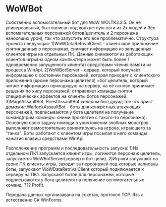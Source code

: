 # WoWBot
Собственно вспомогательный бот для WoW WOLTK3.3.5. Он не универсальный, был написан под конкретную пати из 2х людей и
3ёх вспомагательных персонажей ботов(целитель и 2 персонажа наносящих урон), так что запустить это все проблематично.
Структура проекта следующая:
1)WoWDataRetrivalClient - клиентское приложение снятия данных о персонажах, снимает информацию из запущенных клиентов игры на 
отдельных  ПК. Данные снимаются из работающих клиентов игры(на одном компьютере может быть более 1 одновременно запущенного 
клиента) средствами чтения памяти из процесса WinApi.
2)WoWBotServer - сервер, который  получает информацию о состоянии персонажей, которая приходят с клиентского приложения
(кроме персонажа целителя) +бот целитель, который читает информацию приходящую на сервер, на её основе принимает решения по хилу
персонажей, отправляет команды снятия специфических эффектов на клиенты ботов персонажей.
3)MageAssaultBot, PriestAssaultBot *хилером был друид так что прист дамажил*,WarlockAssaultBot - боты для конкретных атакующих
персонажей, подписываются у бота целителя на получение команд(прим команды: сними проклятие с такого-то персонажа). Основную свою
задачу помощи в уничтожении злобных монстров выполняют самостоятельно ориентируясь на игрока, играющего за "танка".
Боты работают с клиентом игры посылая в него команды нажатия клавиш средствами WinApi.

Расположение программ  и последовательность запуска:
1)На отдельном ПК1 запускается клиент игры, логинится персонаж целитель, запускается WoWBotServer(сервер и бот цели).
2)Игроки запускают на своих ПК клиенты игры, заходят за персонажей под которые написаны боты, запускают WoWDataRetrivalClient
который подключается к серверу на ПК1.
Запускают ботов для персонажей, которые подписываются у бота целителя на получение вспомогательных команд.
???
Profit.

Передача данных организавана на сокетах, протокол TCP. Язык естественно С# WinForms.

